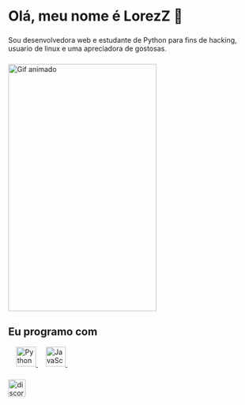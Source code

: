 <h1 align="left">Olá, meu nome é LorezZ 👋</h1>

###

<p align="left">Sou desenvolvedora web e estudante de Python para fins de hacking, usuario de linux e uma apreciadora de gostosas.</p>

###

<img src="https://cdn.discordapp.com/attachments/1180437457267851326/1186599103120019557/11264001_862eb.gif" style="width:300; height:500;" alt="Gif animado">


###

<h2 align="left">Eu programo com</h2>

<div align="left">
  </a>
  <img width="12" />
  <a href="https://media.discordapp.net/attachments/1181582978594373643/1182154962826960907/Sem_titulo.jpg?ex=6583aa9a&is=6571359a&hm=444d7e2ccf7d83af0e2c6278f012680969d4d0b74b2253d2fc61f0d263adac94&=&format=webp">
    <img src="https://media.discordapp.net/attachments/1181582978594373643/1182154962826960907/Sem_titulo.jpg?ex=6583aa9a&is=6571359a&hm=444d7e2ccf7d83af0e2c6278f012680969d4d0b74b2253d2fc61f0d263adac94&=&format=webp" height="40" alt="Python logo"  />
  </a>
  <img width="12" />
  <a href="https://media.discordapp.net/attachments/1181582978594373643/1182155767730679900/Sem_titulo.png?ex=6583ab5a&is=6571365a&hm=c9f0c55e244f16555a339a8c90e5db6843c95dc7b52c2491d13420561fcd3fbb&=&format=webp&quality=lossless">
    <img src="https://media.discordapp.net/attachments/1181582978594373643/1182155767730679900/Sem_titulo.png?ex=6583ab5a&is=6571365a&hm=c9f0c55e244f16555a339a8c90e5db6843c95dc7b52c2491d13420561fcd3fbb&=&format=webp&quality=lossless" height="40" alt="JavaScript logo"  />
  </a>
  <img width="12" />
 
  </a>
  <img width="12" />
  <a href="https://cdn.discordapp.com/attachments/1181582978594373643/1182413109655253214/Sem_titulo.png?ex=65849b05&is=65722605&hm=adf51eb31ebb7a49a699d331ced467c2477a4766fefac9286d31f691a064abdd&=&format=webp&quality=lossless">
 



###

<div align="left">
  <a href="https://discord.com/invite/rcMaA249Gj">
    <img src="https://img.shields.io/static/v1?message=Discord&logo=discord&label=&color=7289DA&logoColor=white&labelColor=&style=for-the-badge" height="35" alt="discord logo"  />
  </a>
</div>
